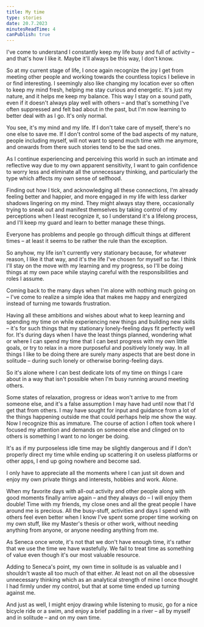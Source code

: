 ```yaml
---
title: My time
type: stories
date: 20.7.2023
minutesReadTime: 4
canPublish: true
---
```


I've come to understand I constantly keep my life busy and full of activity – and that's how I like it. Maybe it'll always be this way, I don't know. 

So at my current stage of life, I once again recognize the joy I get from meeting other people and working towards the countless topics I believe in or find interesting. I seemingly also like changing my location ever so often to keep my mind fresh, helping me stay curious and energetic. It's just my nature, and it helps me keep my balance. This way I stay on a sound path, even if it doesn't always play well with others – and that's something I've often suppressed and felt bad about in the past, but I'm now learning to better deal with as I go. It's only normal.

You see, it's my mind and my life. If I don't take care of myself, there's no one else to save me. If I don't control some of the bad aspects of my nature, people including myself, will not want to spend much time with me anymore, and onwards from there such stories tend to be the sad ones.

As I continue experiencing and perceiving this world in such an intimate and reflective way due to my own apparent sensitivity, I want to gain confidence to worry less and eliminate all the unnecessary thinking, and particularly the type which affects my own sense of selfhood. 

Finding out how I tick, and acknowledging all these connections, I'm already feeling better and happier, and more engaged in my life with less darker shadows lingering on my mind. They might always stay there, occasionally trying to sneak out and manifest themselves by taking control of my perceptions when I least recognize it, so I understand it's a lifelong process, and I'll keep my guard and learn to better manage these things. 

Everyone has problems and people go through difficult things at different times – at least it seems to be rather the rule than the exception. 

So anyhow, my life isn't currently very stationary because, for whatever reason, I like it that way, and it's the life I've chosen for myself so far. I think I'll stay on the move with my learning and my progress, so I'll be doing things at my own pace while staying careful with the responsibilities and roles I assume. 

Coming back to the many days when I'm alone with nothing much going on – I've come to realize a simple idea that makes me happy and energized instead of turning me towards frustration.

Having all these ambitions and wishes about what to keep learning and spending my time on while experiencing new things and building new skills – it's for such things that my stationary lonely-feeling days fit perfectly well for. It's during days when I have the least things planned, wondering what or where I can spend my time that I can best progress with my own little goals, or try to relax in a more purposeful and positively lonely way. In all things I like to be doing there are surely many aspects that are best done in solitude – during such lonely or otherwise boring-feeling days. 

So it's alone where I can best dedicate lots of my time on things I care about in a way that isn't possible when I'm busy running around meeting others.

Some states of relaxation, progress or ideas won't arrive to me from someone else, and it's a false assumption I may have had until now that I'd get that from others. I may have sought for input and guidance from a lot of the things happening outside me that could perhaps help me show the way. Now I recognize this as immature. The course of action I often took where I focused my attention and demands on someone else and clinged on to others is something I want to no longer be doing.  

It's as if my purposeless idle time may be slightly dangerous and if I don't properly direct my time while ending up scattering it on useless platforms or other apps, I end up going nowhere and become sad.

I only have to appreciate all the moments where I can just sit down and enjoy my own private things and interests, hobbies and work. Alone.

When my favorite days with all-out activity and other people along with good moments finally arrive again – and they always do – I will enjoy them double! Time with my friends, my close ones and all the great people I have around me is precious. All the busy-stuff, activities and days I spend with others feel even better when I know I've spent some proper time working on my own stuff, like my Master's thesis or other work, without needing anything from anyone, or anyone needing anything from me. 

As Seneca once wrote, it's not that we don't have enough time, it's rather that we use the time we have wastefully. We fail to treat time as something of value even though it's our most valuable resource. 

Adding to Seneca's point, my own time in solitude is as valuable and I shouldn't waste all too much of that either. At least not on all the obsessive unnecessary thinking which as an analytical strength of mine I once thought I had firmly under my control, but that at some time ended up turning against me. 

And just as well, I might enjoy drawing while listening to music, go for a nice bicycle ride or a swim, and enjoy a brief paddling in a river – all by myself and in solitude – and on my own time. 
